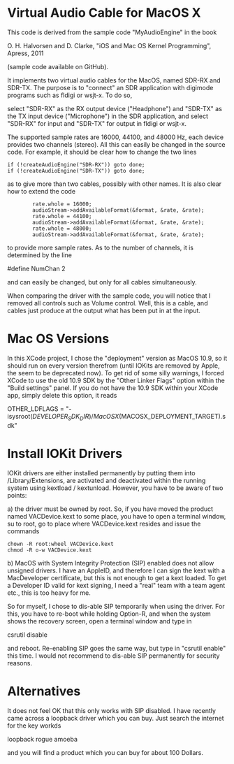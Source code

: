 Virtual Audio Cable for MacOS X
===============================


This code is derived from the sample code "MyAudioEngine"
in the book

O. H. Halvorsen and D. Clarke,
"iOS and Mac OS Kernel Programming",
Apress, 2011

(sample code available on GitHub).

It implements two virtual audio cables for the MacOS, 
named SDR-RX and SDR-TX. The purpose is to "connect"
an SDR application with digimode programs such as
fldigi or wsjt-x. To do so,

select "SDR-RX" as the RX output device ("Headphone")
and "SDR-TX" as the TX input device ("Microphone") in
the SDR application, and select "SDR-RX" for input and
"SDR-TX" for output in fldigi or wsjt-x.

The supported sample rates are 16000, 44100, and 48000 Hz,
each device provides two channels (stereo). All this
can easily be changed in the source code. For example,
it should be clear how to change the two lines

    if (!createAudioEngine("SDR-RX")) goto done;
    if (!createAudioEngine("SDR-TX")) goto done;

as to give more than two cables, possibly with other names.
It is also clear how to extend the code

            rate.whole = 16000;
            audioStream->addAvailableFormat(&format, &rate, &rate);
            rate.whole = 44100;
            audioStream->addAvailableFormat(&format, &rate, &rate);
            rate.whole = 48000;
            audioStream->addAvailableFormat(&format, &rate, &rate);

to provide more sample rates. As to the number of channels, it is
determined by the line

#define NumChan         2

and can easily be changed, but only for all cables simultaneously.

When comparing the driver with the sample code, you will notice that
I removed all controls such as Volume control. Well, this is a cable,
and cables just produce at the output what has been put in at the
input.

Mac OS Versions
===============


In this XCode project, I chose the "deployment" version as MacOS 10.9,
so it should run on every version therefrom (until IOKits are removed
by Apple, the seem to be deprecated now). To get rid of some silly warnings,
I forced XCode to use the old 10.9 SDK by the "Other Linker Flags" option
within the "Build settings" panel.
If you do not have the 10.9 SDK within your XCode app, simply delete this
option, it reads

OTHER_LDFLAGS = "-isysroot$(DEVELOPER_SDK_DIR)/MacOSX$(MACOSX_DEPLOYMENT_TARGET).sdk"

Install IOKit Drivers
=====================

IOKit drivers are either installed permanently by putting them into /Library/Extensions,
are activated and deactivated within the running system using kextload / kextunload.
However, you have to be aware of two points:

a) the driver must be owned by root. So, if you have moved the product named
VACDevice.kext to some place, you have to open a terminal window,
su to root, go to place where VACDevice.kext resides and issue the commands

	chown -R root:wheel VACDevice.kext
	chmod -R o-w VACDevice.kext

b) MacOS with System Integrity Protection (SIP) enabled does not allow unsigned 
drivers. I have an AppleID, and therefore I can sign the kext with a
MacDeveloper certificate, but this is not enough to get a kext loaded.
To get a Developer ID valid for kext signing, I need a "real" team with
a team agent etc., this is too heavy for me.

So for myself, I chose to dis-able  SIP temporarily when using the driver.
For this, you have to re-boot while holding Option-R, and when the system
shows the recovery screen, open a terminal window and type in 

csrutil disable

and reboot. Re-enabling SIP goes the same way, but type in "csrutil enable"
this time. I would not recommend to dis-able SIP permanently for security
reasons.

Alternatives
============

It does not feel OK that this only works with SIP disabled. I have recently
came across a loopback driver which you can buy. Just search the internet
for the key workds

loopback rogue amoeba

and you will find a product which you can buy for about 100 Dollars.

